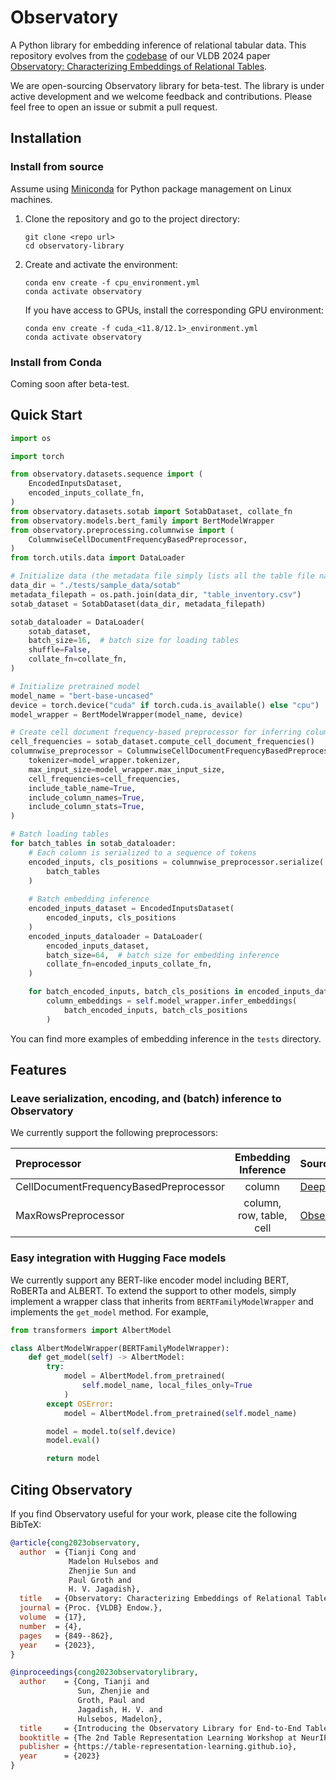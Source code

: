 # Observatory
A Python library for embedding inference of relational tabular data. This repository evolves from the [codebase](https://github.com/superctj/observatory/tree/main) of our VLDB 2024 paper [Observatory: Characterizing Embeddings of Relational Tables](https://www.vldb.org/pvldb/vol17/p849-cong.pdf).

We are open-sourcing Observatory library for beta-test. The library is under active development and we welcome feedback and contributions. Please feel free to open an issue or submit a pull request.

## Installation

### Install from source
Assume using [Miniconda](https://docs.conda.io/projects/miniconda/en/latest/) for Python package management on Linux machines.

1. Clone the repository and go to the project directory:
    ```
    git clone <repo url>
    cd observatory-library
    ```

2. Create and activate the environment:
    ```
    conda env create -f cpu_environment.yml
    conda activate observatory
    ```

    If you have access to GPUs, install the corresponding GPU environment:
    ```
    conda env create -f cuda_<11.8/12.1>_environment.yml
    conda activate observatory
    ```

### Install from Conda
Coming soon after beta-test.


## Quick Start
```python
import os

import torch

from observatory.datasets.sequence import (
    EncodedInputsDataset,
    encoded_inputs_collate_fn,
)
from observatory.datasets.sotab import SotabDataset, collate_fn
from observatory.models.bert_family import BertModelWrapper
from observatory.preprocessing.columnwise import (
    ColumnwiseCellDocumentFrequencyBasedPreprocessor,
)
from torch.utils.data import DataLoader

# Initialize data (the metadata file simply lists all the table file names)
data_dir = "./tests/sample_data/sotab"
metadata_filepath = os.path.join(data_dir, "table_inventory.csv")
sotab_dataset = SotabDataset(data_dir, metadata_filepath)

sotab_dataloader = DataLoader(
    sotab_dataset,
    batch_size=16,  # batch size for loading tables
    shuffle=False,
    collate_fn=collate_fn,
)

# Initialize pretrained model
model_name = "bert-base-uncased"
device = torch.device("cuda" if torch.cuda.is_available() else "cpu")
model_wrapper = BertModelWrapper(model_name, device)

# Create cell document frequency-based preprocessor for inferring column embeddings
cell_frequencies = sotab_dataset.compute_cell_document_frequencies()
columnwise_preprocessor = ColumnwiseCellDocumentFrequencyBasedPreprocessor(
    tokenizer=model_wrapper.tokenizer,
    max_input_size=model_wrapper.max_input_size,
    cell_frequencies=cell_frequencies,
    include_table_name=True,
    include_column_names=True,
    include_column_stats=True,
)

# Batch loading tables
for batch_tables in sotab_dataloader:
    # Each column is serialized to a sequence of tokens
    encoded_inputs, cls_positions = columnwise_preprocessor.serialize(
        batch_tables
    )
    
    # Batch embedding inference
    encoded_inputs_dataset = EncodedInputsDataset(
        encoded_inputs, cls_positions
    )
    encoded_inputs_dataloader = DataLoader(
        encoded_inputs_dataset,
        batch_size=64,  # batch size for embedding inference
        collate_fn=encoded_inputs_collate_fn,
    )

    for batch_encoded_inputs, batch_cls_positions in encoded_inputs_dataloader:
        column_embeddings = self.model_wrapper.infer_embeddings(
            batch_encoded_inputs, batch_cls_positions
        )
```

You can find more examples of embedding inference in the `tests` directory.

## Features

### Leave serialization, encoding, and (batch) inference to Observatory

We currently support the following preprocessors:

| Preprocessor                           | Embedding Inference      | Source       |
| :------------------------------------- | :----------------------: | :----------- |
| CellDocumentFrequencyBasedPreprocessor | column                   | [DeepJoin](https://www.vldb.org/pvldb/vol16/p2458-dong.pdf) |
| MaxRowsPreprocessor                    | column, row, table, cell | [Observatory](https://www.vldb.org/pvldb/vol17/p849-cong.pdf) |


### Easy integration with Hugging Face models
We currently support any BERT-like encoder model including BERT, RoBERTa and ALBERT. To extend the support to other models, simply implement a wrapper class that inherits from `BERTFamilyModelWrapper` and implements the `get_model` method. For example,

```python
from transformers import AlbertModel

class AlbertModelWrapper(BERTFamilyModelWrapper):
    def get_model(self) -> AlbertModel:
        try:
            model = AlbertModel.from_pretrained(
                self.model_name, local_files_only=True
            )
        except OSError:
            model = AlbertModel.from_pretrained(self.model_name)

        model = model.to(self.device)
        model.eval()

        return model
```


## Citing Observatory
If you find Observatory useful for your work, please cite the following BibTeX:

```bibtex
@article{cong2023observatory,
  author  = {Tianji Cong and
             Madelon Hulsebos and
             Zhenjie Sun and
             Paul Groth and
             H. V. Jagadish},
  title   = {Observatory: Characterizing Embeddings of Relational Tables},
  journal = {Proc. {VLDB} Endow.},
  volume  = {17},
  number  = {4},
  pages   = {849--862},
  year    = {2023},
}
```

```bibtex
@inproceedings{cong2023observatorylibrary,
  author    = {Cong, Tianji and
               Sun, Zhenjie and
               Groth, Paul and
               Jagadish, H. V. and
               Hulsebos, Madelon},
  title     = {Introducing the Observatory Library for End-to-End Table Embedding Inference},
  booktitle = {The 2nd Table Representation Learning Workshop at NeurIPS 2023},
  publisher = {https://table-representation-learning.github.io},
  year      = {2023}
}
```

